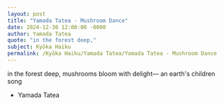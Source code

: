 ```yaml
---
layout: post
title: "Yamada Tatea - Mushroom Dance"
date: 2024-12-30 12:00:00 -0000
author: Yamada Tatea
quote: "in the forest deep,"
subject: Kyōka Haiku
permalink: /Kyōka Haiku/Yamada Tatea/Yamada Tatea - Mushroom Dance
---
```


in the forest deep,
mushrooms bloom with delight—
an earth's children song

- Yamada Tatea
